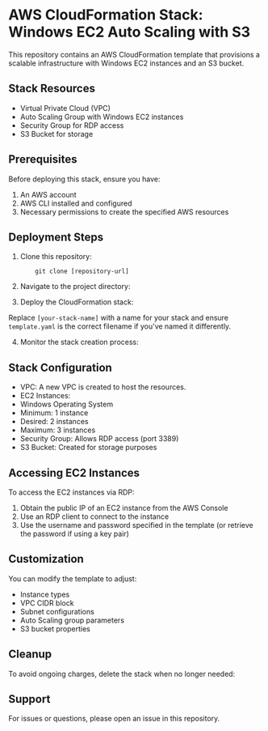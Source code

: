 # AWS CloudFormation Stack: Windows EC2 Auto Scaling with S3

This repository contains an AWS CloudFormation template that provisions a scalable infrastructure with Windows EC2 instances and an S3 bucket.

## Stack Resources

- Virtual Private Cloud (VPC)
- Auto Scaling Group with Windows EC2 instances
- Security Group for RDP access
- S3 Bucket for storage

## Prerequisites

Before deploying this stack, ensure you have:

1. An AWS account
2. AWS CLI installed and configured
3. Necessary permissions to create the specified AWS resources

## Deployment Steps

1. Clone this repository:
    ```
        git clone [repository-url]
    ```

2. Navigate to the project directory:

3. Deploy the CloudFormation stack:

Replace `[your-stack-name]` with a name for your stack and ensure `template.yaml` is the correct filename if you've named it differently.

4. Monitor the stack creation process:

## Stack Configuration

- VPC: A new VPC is created to host the resources.
- EC2 Instances: 
- Windows Operating System
- Minimum: 1 instance
- Desired: 2 instances
- Maximum: 3 instances
- Security Group: Allows RDP access (port 3389)
- S3 Bucket: Created for storage purposes

## Accessing EC2 Instances

To access the EC2 instances via RDP:

1. Obtain the public IP of an EC2 instance from the AWS Console
2. Use an RDP client to connect to the instance
3. Use the username and password specified in the template (or retrieve the password if using a key pair)

## Customization

You can modify the template to adjust:

- Instance types
- VPC CIDR block
- Subnet configurations
- Auto Scaling group parameters
- S3 bucket properties

## Cleanup

To avoid ongoing charges, delete the stack when no longer needed:

## Support

For issues or questions, please open an issue in this repository.